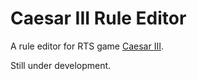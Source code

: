 # Caesar III Rule Editor
A rule editor for RTS game [Caesar III](https://en.wikipedia.org/wiki/Caesar_III).

Still under development.
